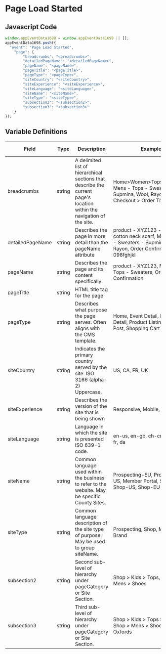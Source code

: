 # Page Load Started

## Javascript Code
```js
window.appEventData1698 = window.appEventData1698 || [];
appEventData1698.push({
  "event": "Page Load Started",
    "page": {
        "breadcrumbs": "<breadcrumbs>",
        "detailedPageName": "<detailedPageName>",
        "pageName": "<pageName>",
        "pageTitle": "<pageTitle>",
        "pageType": "<pageType>",
        "siteCountry": "<siteCountry>",
        "siteExperience": "<siteExperience>",
        "siteLanguage": "<siteLanguage>",
        "siteName": "<siteName>",
        "siteType": "<siteType>",
        "subsection2": "<subsection2>",
        "subsection3": "<subsection3>"
    }
});
```

## Variable Definitions

|Field|Type|Description|Example|Pattern|Min Length|Max Length|Minimum|Maximum|Multiple Of|
| --- | --- | --- | --- | --- | --- | --- | --- | --- | --- |
|breadcrumbs|string|A delimited list of hierarchical sections that describe the current page's location within the navigation of the site.|Home>Women>Tops>Sweaters, Mens - Tops - Sweaters - Supmina, Wool, Rayon, Checkout > Order Thank You|||||||
|detailedPageName|string|Describes the page in more detail than the pageName attribute|product - XYZ123 - super cotton neck scarf, Mens - Tops - Sweaters - Supmina, Wool, Rayon, Order Confirmation - 098fghjkl|||||||
|pageName|string|Describes the page and its content specifically. |product - XYZ123, Mens - Tops - Sweaters, Order Confirmation|||||||
|pageTitle|string|HTML title tag for the page||||||||
|pageType|string|Describes what purpose the page serves. Often aligns with the CMS template.|Home, Event Detail, Property Detail, Product Listing, Blog Post, Shopping Cart|||||||
|siteCountry|string|Indicates the primary country served by the site. ISO 3166 (alpha-2) Uppercase.|US, CA, FR, UK|^[A-Z]{2}$||||||
|siteExperience|string|Describes the version of the site that is being shown|Responsive, Mobile, Desktop|||||||
|siteLanguage|string|Language in which the site is presented ISO 639-1 code. |en-us, en-gb, ch-cn, fr-ca, fr-fr, da|^[a-z]{2}([-]{1}[a-z]{2}){0,1}$||||||
|siteName|string|Common language used within the business to refer to the website. May be specific County Sites.|Prospecting-EU, Prospecting-US, Member Portal, Shop-CA, Shop-US, Shop-EU|||||||
|siteType|string|Common language description of the site type of purpose. May be used to group siteName.|Prospecting, Shop, Members, Brand|||||||
|subsection2|string|Second sub-level of hierarchy under pageCategory or Site Section. |Shop > Kids > Tops, Shop > Mens > Shoes|||||||
|subsection3|string|Third sub-level of hierarchy under pageCategory or Site Section. |Shop > Kids > Tops > Tees, Shop > Mens > Shoes > Oxfords|||||||
